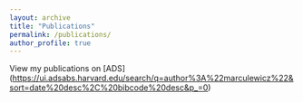 ```yaml
---
layout: archive
title: "Publications"
permalink: /publications/
author_profile: true
---
```



View my publications on [ADS] (https://ui.adsabs.harvard.edu/search/q=author%3A%22marculewicz%22&sort=date%20desc%2C%20bibcode%20desc&p_=0)
